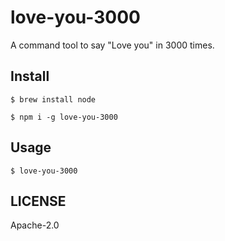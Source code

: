 # love-you-3000
A command tool to say "Love you" in 3000 times.

## Install

```
$ brew install node

$ npm i -g love-you-3000
```

## Usage

```
$ love-you-3000
```

## LICENSE

Apache-2.0